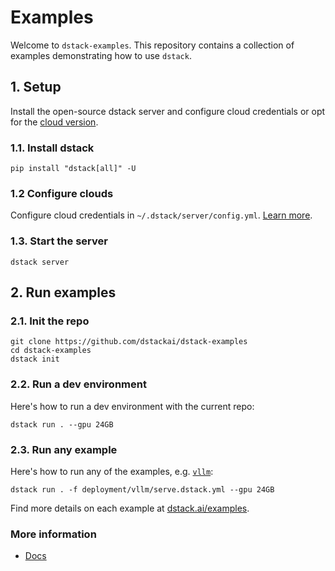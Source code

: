 # Examples

Welcome to `dstack-examples`. This repository contains a collection of examples
demonstrating how to use `dstack`.

## 1. Setup

Install the open-source dstack server and configure cloud credentials or opt for the [cloud version](https://dstack.ai/platform/).

### 1.1. Install dstack

```shell
pip install "dstack[all]" -U
```

### 1.2 Configure clouds

Configure cloud credentials in `~/.dstack/server/config.yml`. [Learn more](https://dstack.ai/docs/installation/).

### 1.3. Start the server

```shell
dstack server
```

## 2. Run examples

### 2.1. Init the repo

```shell
git clone https://github.com/dstackai/dstack-examples
cd dstack-examples
dstack init
```

### 2.2. Run a dev environment

Here's how to run a dev environment with the current repo:

```shell
dstack run . --gpu 24GB
```

### 2.3. Run any example

Here's how to run any of the examples, e.g. [`vllm`](deployment/vllm/):

```shell
dstack run . -f deployment/vllm/serve.dstack.yml --gpu 24GB
```

Find more details on each example at [dstack.ai/examples](https://dstack.ai/examples).


### More information

- [Docs](https://dstack.ai/docs)
